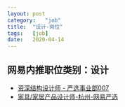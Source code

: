 ```yaml
---
layout:	post
category:	"job"
title:	"设计-岗位"
tags:	[job]
date:	2020-04-14
---
```

## 网易内推职位类别：设计
- [资深结构设计师 - 严选事业部007](http://mobile.bole.netease.com/bole/boleDetail?id=19437&employeeId=346f03c3cda5f04c&key=all)
- [家具/家居产品设计师-杭州-网易严选](http://mobile.bole.netease.com/bole/boleDetail?id=19738&employeeId=346f03c3cda5f04c&key=all)
